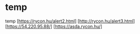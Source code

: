 # temp
temp
[https://rycon.hu/alert2.html]
[http://rycon.hu/alert3.html]
[https://54.220.95.88/]
[https://asda.rycon.hu/]
